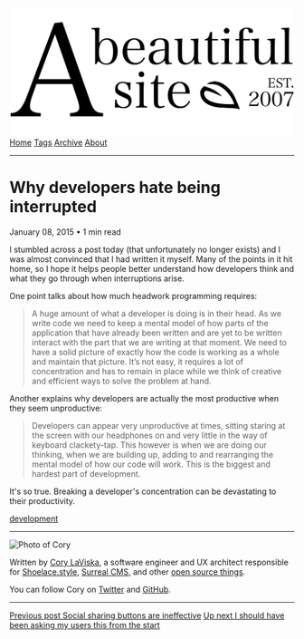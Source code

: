 <a href="../../index.html" class="header-link"><img src="../../images/logos/wordmark.svg" alt="A Beautiful Site" class="wordmark" /></a> <a href="../../index.html" class="nav-item">Home</a> <a href="../../tags/index.html" class="nav-item">Tags</a> <a href="../index.html" class="nav-item">Archive</a> <a href="../../about/index.html" class="nav-item">About</a>

---

# Why developers hate being interrupted

January 08, 2015 • 1 min read

I stumbled across a post today (that unfortunately no longer exists) and I was almost convinced that I had written it myself. Many of the points in it hit home, so I hope it helps people better understand how developers think and what they go through when interruptions arise.

One point talks about how much headwork programming requires:

> A huge amount of what a developer is doing is in their head. As we write code we need to keep a mental model of how parts of the application that have already been written and are yet to be written interact with the part that we are writing at that moment. We need to have a solid picture of exactly how the code is working as a whole and maintain that picture. It’s not easy, it requires a lot of concentration and has to remain in place while we think of creative and efficient ways to solve the problem at hand.

Another explains why developers are actually the most productive when they seem unproductive:

> Developers can appear very unproductive at times, sitting staring at the screen with our headphones on and very little in the way of keyboard clackety-tap. This however is when we are doing our thinking, when we are building up, adding to and rearranging the mental model of how our code will work. This is the biggest and hardest part of development.

It's so true. Breaking a developer's concentration can be devastating to their productivity.

<a href="../../tags/development/index.html" class="post-tag">development</a>

---

<img src="http://0.gravatar.com/avatar/bf1b3b95fd5b096a3592247c29667b33?s=512" alt="Photo of Cory" class="avatar avatar-small" />

Written by [Cory LaViska](../../index-4.html), a software engineer and UX architect responsible for [Shoelace.style](https://shoelace.style/), [Surreal CMS](https://www.surrealcms.com/), and other [open source things](https://github.com/claviska).

You can follow Cory on [Twitter](https://twitter.com/bgooonz) and [GitHub](https://github.com/claviska).

---

<a href="../social-sharing-buttons-are-ineffective/index.html" class="post-nav-previous"><span class="small">Previous post</span> Social sharing buttons are ineffective</a> <a href="../i-should-have-been-asking-my-users-this-from-the-start/index.html" class="post-nav-next"><span class="small">Up next</span> I should have been asking my users this from the start</a>
